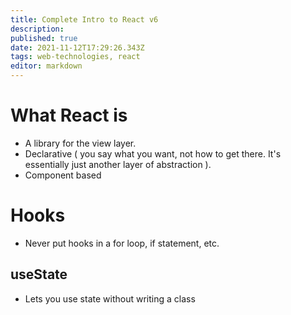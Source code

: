 ```yaml
---
title: Complete Intro to React v6
description: 
published: true
date: 2021-11-12T17:29:26.343Z
tags: web-technologies, react
editor: markdown
---
```


# What React is 
* A library for the view layer.
* Declarative ( you say what you want, not how to get there. It's essentially just another layer of abstraction ).
* Component based 

# Hooks

* Never put hooks in a for loop, if statement, etc.

## useState
* Lets you use state without writing a class